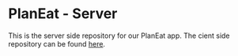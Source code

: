 # PlanEat - Server

This is the server side repository for our PlanEat app. The cient side repository can be found [here](https://github.com/roselynle/meal-app-client).
